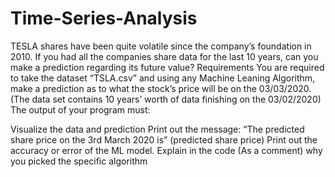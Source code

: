 # Time-Series-Analysis
TESLA shares have been quite volatile since the company’s foundation in 2010. If you had all the companies share data for the last 10 years, can you make a prediction regarding its future value? Requirements You are required to take the dataset “TSLA.csv” and using any Machine Leaning Algorithm, make a prediction as to what the stock’s price will be on the 03/03/2020. (The data set contains 10 years’ worth of data finishing on the 03/02/2020) The output of your program must:

Visualize the data and prediction
Print out the message: “The predicted share price on the 3rd March 2020 is” (predicted share price)
Print out the accuracy or error of the ML model.
Explain in the code (As a comment) why you picked the specific algorithm

